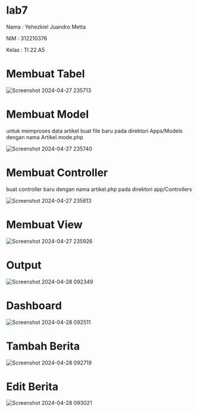 # lab7

Nama : Yehezkiel Juandro Metta

NIM : 312210376

Kelas : TI.22.A5

# Membuat Tabel 

![Screenshot 2024-04-27 235713](https://github.com/Aganzz2002/lab7/assets/115918322/0b2948f9-94d4-4036-8d3b-100f4fafcc2a)

# Membuat Model 

untuk memproses data artikel buat file baru pada direktori Apps/Models dengan nama Artikel.mode.php

![Screenshot 2024-04-27 235740](https://github.com/Aganzz2002/lab7/assets/115918322/4387dfdb-c9ec-4064-8c7c-2b76f9bd3aa1)

# Membuat Controller

buat controller baru dengan nama artikel.php pada direktori app/Controllers

![Screenshot 2024-04-27 235813](https://github.com/Aganzz2002/lab7/assets/115918322/d3944685-dabe-4356-afec-c07be1ee20bc)

# Membuat View

![Screenshot 2024-04-27 235926](https://github.com/Aganzz2002/lab7/assets/115918322/326307ce-1e08-49cd-9d28-96002f1c6635)

# Output

![Screenshot 2024-04-28 092349](https://github.com/Aganzz2002/lab7/assets/115918322/ad98b97f-57bb-47c5-9355-f492b38fe583)

# Dashboard

![Screenshot 2024-04-28 092511](https://github.com/Aganzz2002/lab7/assets/115918322/17328d29-b1a0-4ee0-ade4-ca5d915bbe54)

# Tambah Berita

![Screenshot 2024-04-28 092719](https://github.com/Aganzz2002/lab7/assets/115918322/31e6a212-6066-4c19-b9e9-3c891786f713)

# Edit Berita

![Screenshot 2024-04-28 093021](https://github.com/Aganzz2002/lab7/assets/115918322/69ce954b-7955-4e8d-8eea-603ddf31232f)
